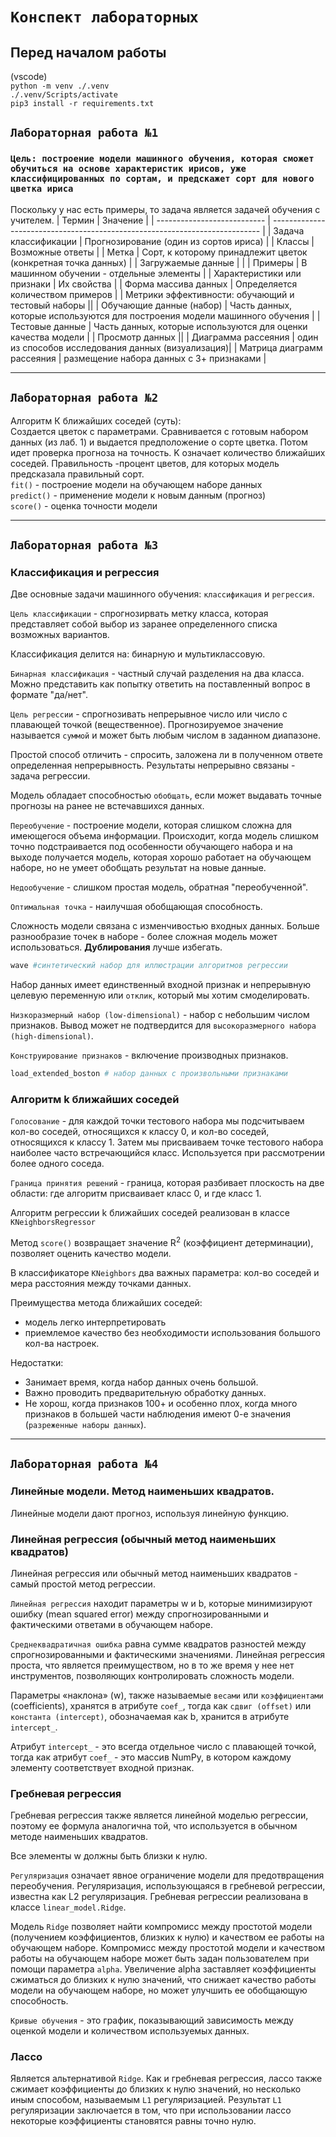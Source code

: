 # `Конспект лабораторных`

## Перед началом работы

(vscode)  
`python -m venv ./.venv`  
`./.venv/Scripts/activate`  
`pip3 install -r requirements.txt`

## `Лабораторная работа №1`

### `Цель: построение модели машинного обучения, которая сможет обучиться на основе характеристик ирисов, уже классифицированных по сортам, и предскажет сорт для нового цветка ириса`

Поскольку у нас есть примеры, то задача является задачей обучения с учителем.
| Термин | Значение |
| --------------------------- | --------------------------------------------------------------------------- |
| Задача классификации | Прогнозирование (один из сортов ириса) |
| Классы | Возможные ответы |
| Метка | Сорт, к которому принадлежит цветок (конкретная точка данных) |
| Загружаемые данные | |
| Примеры | В машинном обучении - отдельные элементы |
| Характеристики или признаки | Их свойства |
| Форма массива данных | Определяется количеством примеров |
| Метрики эффективности: обучающий и тестовый наборы ||
| Обучающие данные (набор) | Часть данных, которые используются для построения модели машинного обучения |
| Тестовые данные | Часть данных, которые используются для оценки качества модели |
| Просмотр данных ||
| Диаграмма рассеяния | один из способов исследования данных (визуализация)|
| Матрица диаграмм рассеяния | размещение набора данных с 3+ признаками |

---

## `Лабораторная работа №2`

Алгоритм К ближайших соседей (суть):  
Создается цветок с параметрами. Сравнивается с готовым набором данных (из лаб. 1) и выдается предположение о сорте цветка. Потом идет проверка прогноза на точность.
K означает количество ближайших соседей. Правильность -процент цветов, для которых модель предсказала правильный сорт.  
`fit()` - построение модели на обучающем наборе данных  
`predict()` - применение модели к новым данным (прогноз)  
`score()` - оценка точности модели

---

## `Лабораторная работа №3`

### Классификация и регрессия

Две основные задачи машинного обучения: `классификация` и `регрессия`.

`Цель классификации` - спрогнозирвать метку класса, которая представляет собой выбор из заранее определенного списка возможных вариантов.

Классификация делится на: бинарную и мультиклассовую.

`Бинарная классификация` - частный случай разделения на два класса. Можно представить как попытку ответить на поставленный вопрос в формате "да/нет".

`Цель регрессии` - спрогнозивать непрерывное число или число с плавающей точкой (вещественное). Прогнозируемое значение называется `суммой` и может быть любым числом в заданном диапазоне.

Простой способ отличить - спросить, заложена ли в полученном ответе определенная непрерывность. Результаты непрерывно связаны - задача регрессии.

Модель обладает способностью `обобщать`, если может выдавать точные прогнозы на ранее не встечавшихся данных.

`Переобучение` - построение модели, которая слишком сложна для имеющегося объема информации. Происходит, когда модель слишком точно подстраивается под особенности обучающего набора и на выходе получается модель, которая хорошо работает на обучающем наборе, но не умеет обобщать результат на новые данные.

`Недообучение` - слишком простая модель, обратная "переобученной".

`Оптимальная точка` - наилучшая обобщающая способность.

Сложность модели связана с изменчивостью входных данных. Больше разнообразие точек в наборе - более сложная модель может использоваться. **Дублирования** лучше избегать.

```python
wave #синтетический набор для иллюстрации алгоритмов регрессии
```

Набор данных имеет единственный входной признак и непрерывную целевую переменную или `отклик`, который мы хотим смоделировать.

`Низкоразмерный набор (low-dimensional)` - набор с небольшим числом признаков.
Вывод может не подтвердится для `высокоразмерного набора (high-dimensional)`.

`Конструирование признаков` - включение производных признаков.

```python
load_extended_boston # набор данных с произвольными признаками
```

### Алгоритм k ближайших соседей

`Голосование` - для каждой точки тестового набора мы подсчитываем кол-во соседей, относящихся к классу 0, и кол-во соседей, относящихся к классу 1. Затем мы присваиваем точке тестового набора наиболее часто встречающийся класс. Используется при рассмотрении более одного соседа.

`Граница принятия решений` - граница, которая разбивает плоскость на две области: где алгоритм присваивает класс 0, и где класс 1.

Алгоритм регрессии k ближайших соседей реализован в классе `KNeighborsRegressor`

Метод `score()` возвращает значение R<sup>2</sup> (коэффициент детерминации), позволяет оценить качество модели.

В классификаторе `KNeighbors` два важных параметра: кол-во соседей и мера расстояния между точками данных.

Преимущества метода ближайших соседей:

- модель легко интерпретировать
- приемлемое качество без необходимости использования большого кол-ва настроек.

Недостатки:

- Занимает время, когда набор данных очень большой.
- Важно проводить предварительную обработку данных.
- Не хорош, когда признаков 100+ и особенно плох, когда много признаков в большей части наблюдения имеют 0-е значения (`разреженные наборы данных`).

---

## `Лабораторная работа №4`

### Линейные модели. Метод наименьших квадратов.

Линейные модели дают прогноз, используя линейную функцию.

### Линейная регрессия (обычный метод наименьших квадратов)

Линейная регрессия или обычный метод наименьших квадратов - самый простой метод регрессии.

`Линейная регрессия` находит параметры w и b, которые минимизируют ошибку (mean squared error) между спрогнозированными и фактическими ответами в обучающем наборе.

`Среднеквадратичная ошибка` равна сумме квадратов разностей между спрогнозированными и
фактическими значениями. Линейная регрессия проста, что является преимуществом, но в то же
время у нее нет инструментов, позволяющих контролировать сложность модели.

Параметры «наклона» (w), также называемые `весами` или `коэффициентами` (coefficients),
хранятся в атрибуте `coef_`, тогда как `сдвиг (offset)` или `константа (intercept)`, обозначаемая как b,
хранится в атрибуте `intercept_`.

Атрибут `intercept_` - это всегда отдельное число с плавающей точкой, тогда как атрибут `coef_` - это массив NumPy, в котором каждому элементу соответствует входной признак.

### Гребневая регрессия

Гребневая регрессия также является линейной моделью регрессии, поэтому ее формула аналогична той, что используется в обычном методе наименьших квадратов.

Все элементы w должны быть близки к нулю.

`Регуляризация` означает явное ограничение модели для предотвращения переобучения.
Регуляризация, использующаяся в гребневой регрессии, известна как L2 регуляризация.
Гребневая регрессии реализована в классе `linear_model.Ridge`.

Модель `Ridge` позволяет найти компромисс между простотой модели (получением коэффициентов, близких к нулю) и качеством ее работы на обучающем наборе. Компромисс между простотой модели и качеством работы на обучающем наборе может быть задан пользователем при помощи параметра `alpha`. Увеличение alpha заставляет коэффициенты сжиматься до близких к нулю значений, что снижает качество работы модели на обучающем наборе, но может улучшить ее обобщающую способность.

`Кривые обучения` - это график, показывающий зависимость между оценкой модели и количеством используемых данных.

### Лассо

Является альтернативой `Ridge`.
Как и гребневая регрессия, лассо также сжимает коэффициенты до близких к нулю значений, но несколько иным способом, называемым `L1` регуляризацией. Результат `L1` регуляризации заключается в том, что при использовании лассо некоторые коэффициенты становятся равны
точно нулю.
